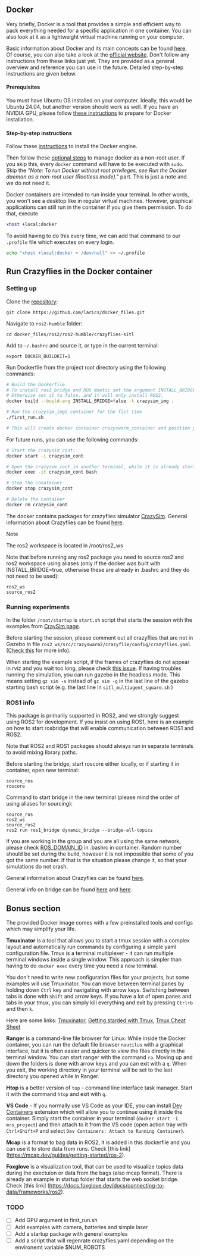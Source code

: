 ## Docker
Very briefly, Docker is a tool that provides a simple and efficient way to pack everything needed for a specific application in one container. You can also look at it as a lightweight virtual machine running on your computer.

Basic information about Docker and its main concepts can be found [here](https://github.com/larics/docker_files/wiki). Of course, you can also take a look at the [official website](https://www.docker.com/). Don't follow any instructions from these links just yet. They are provided as a general overview and reference you can use in the future. Detailed step-by-step instructions are given below.

#### Prerequisites
You must have Ubuntu OS installed on your computer. Ideally, this would be Ubuntu 24.04, but another version should work as well. If you have an NVIDIA GPU, please follow [these instructions](https://github.com/larics/docker_files/wiki/2.-Installation#gpu-support) to prepare for Docker installation.

#### Step-by-step instructions
Follow these [instructions](https://docs.docker.com/engine/install/ubuntu/) to install the Docker engine.

Then follow these [optional steps](https://docs.docker.com/engine/install/linux-postinstall/#manage-docker-as-a-non-root-user) to manage docker as a non-root user. If you skip this, every `docker` command will have to be executed with `sudo`. Skip the _"Note: To run Docker without root privileges, see Run the Docker daemon as a non-root user (Rootless mode)."_ part. This is just a note and we do not need it.

Docker containers are intended to run inside your terminal. In other words, you won't see a desktop like in regular virtual machines. However, graphical applications can still run in the container if you give them permission. To do that, execute
```bash
xhost +local:docker
```
To avoid having to do this every time, we can add that command to our `.profile` file which executes on every login.
```bash
echo "xhost +local:docker > /dev/null" >> ~/.profile
```

## Run Crazyflies in the Docker container

### Setting up

Clone the [repository](https://github.com/larics/docker_files):
```
git clone https://github.com/larics/docker_files.git

```
Navigate to `ros2-humble` folder:
```
cd docker_files/ros2/ros2-humble/crazyflies-sitl

```
Add  to  `~/.bashrc` and source it, or type in the current terminal:
```
export DOCKER_BUILDKIT=1
```
Run Dockerfile from the project root directory using the following commands:
```bash
# Build the Dockerfile.
# To install ros1_bridge and ROS Noetic set the argument INSTALL_BRIDGE to true.
# Otherwise set it to false, and it will only install ROS2.
docker build --build-arg INSTALL_BRIDGE=false -t crazysim_img .

# Run the crazysim_img2 container for the fist time
./first_run.sh

# This will create docker container crazyswarm_container and position you into the container
```

For future runs, you can use the following commands:
```bash
# Start the crazysim_cont:
docker start -i crazysim_cont

# Open the crazysim_cont in another terminal, while it is already started:
docker exec -it crazysim_cont bash

# Stop the conatainer
docker stop crazysim_cont

# Delete the container
docker rm crazysim_cont

```
The docker contains packages for crazyflies simulator [CrazySim](https://github.com/gtfactslab/CrazySim). General information about Crazyflies can be found [here](https://www.bitcraze.io/products/crazyflie-2-1/).

> [!NOTE]
> The ros2 workspace is located in /root/ros2_ws

Note that before running any ros2 package you need to source ros2 and ros2 workspace using aliases (only if the docker was built with INSTALL_BRIDGE=true, otherwise these are already in .bashrc and they do not need to be used):

```
ros2_ws
source_ros2
```

### Running experiments

In the folder `/root/startup` is `start.sh` script that starts the session with the examples from [CraySim page](https://github.com/gtfactslab/CrazySim).

Before starting the session, please comment out all crazyflies that are not in Gazebo in file `ros2_ws/src/crazyswarm2/crazyflie/config/crazyflies.yaml` ([Check this](https://github.com/gtfactslab/CrazySim?tab=readme-ov-file#configuration) for more info).

When starting the example script, if the frames of crazyflies do not appear in rviz and you wait too long, please check [this issue](https://github.com/gtfactslab/CrazySim/issues/1#issuecomment-1933212957). If having troubles running the simulation, you can run gazebo in the headless mode. This means setting `gz sim -s` instead of `gz sim -g` in the last line of the  gazebo starting bash script (e.g. the last line in `sitl_multiagent_square.sh` )

### ROS1 info
This package is primarily supported in ROS2, and we strongly suggest using ROS2 for development. If you insist on using ROS1, here is an example on how to start rosbridge that will enable communication between ROS1 and ROS2.

Note that ROS2 and ROS1 packages should always run in separate terminals to avoid mixing library paths.

Before starting the bridge, start roscore either locally, or if starting it in container, open new terminal:

```
source_ros
roscore
```

Command to start bridge in the new terminal (please mind the order of using aliases for sourcing):

```
source_ros
ros2_ws
source_ros2
ros2 run ros1_bridge dynamic_bridge --bridge-all-topics
```
If you are working in the group and you are all using the same network, please check [ROS_DOMAIN_ID](https://docs.ros.org/en/eloquent/Tutorials/Configuring-ROS2-Environment.html#the-ros-domain-id-variable) in .bashrc in container. Random number should be set during the build, however it is not impossible that some of you got the same number. If that is the situation please change it, so that your simulations do not crash.

General information about Crazyflies can be found [here](https://www.bitcraze.io/products/crazyflie-2-1/).

General info on bridge can be found [here](https://github.com/ros2/ros1_bridge/blob/master/README.md) and [here](https://docs.ros.org/en/humble/How-To-Guides/Using-ros1_bridge-Jammy-upstream.html).

## Bonus section
The provided Docker image comes with a few preinstalled tools and configs which may simplify your life.

**Tmuxinator** is a tool that allows you to start a tmux session with a complex layout and automatically run commands by configuring a simple yaml configuration file. Tmux is a terminal multiplexer - it can run multiple terminal windows inside a single window. This approach is simpler than having to do `docker exec` every time you need a new terminal.

You don't need to write new configuration files for your projects, but some examples will use Tmuxinator. You can move between terminal panes by holding down `Ctrl` key and navigating with arrow keys. Switching between tabs is done with `Shift` and arrow keys. If you have a lot of open panes and tabs in your tmux, you can simply kill everything and exit by pressing `Ctrl+b` and then `k`.

Here are some links: [Tmuxinator](https://github.com/tmuxinator/tmuxinator), [Getting starded with Tmux](https://linuxize.com/post/getting-started-with-tmux/), [Tmux Cheat Sheet](https://tmuxcheatsheet.com/)

**Ranger** is a command-line file browser for Linux. While inside the Docker container, you can run the default file browser `nautilus` with a graphical interface, but it is often easier and quicker to view the files directly in the terminal window. You can start ranger with the command `ra`. Moving up and down the folders is done with arrow keys and you can exit with a `q`. When you exit, the working directory in your terminal will be set to the last directory you opened while in Ranger.

**Htop** is a better version of `top` - command line interface task manager. Start it with the command `htop` and exit with `q`.

**VS Code** - If you normally use VS Code as your IDE, you can install [Dev Containers](https://code.visualstudio.com/docs/remote/containers#_sharing-git-credentials-with-your-container) extension which will allow you to continue using it inside the container. Simply start the container in your terminal (`docker start -i mrs_project`) and then attach to it from the VS code (open action tray with `Ctrl+Shift+P` and select `Dev Containers: Attach to Running Container`).

**Mcap** is a format to bag data in ROS2, it is added in this dockerfile and you can use it to store data from runs. Check [this link] (https://mcap.dev/guides/getting-started/ros-2).

**Foxglove** is a visualization tool, that can be used to visualize topics data during the exectuion or data from the bags (also mcap format). There is already an example in startup folder that starts the web socket bridge. Check [this link] (https://docs.foxglove.dev/docs/connecting-to-data/frameworks/ros2).



### TODO

- [ ] Add GPU argument in first_run.sh 
- [ ] Add examples with camera, batteries and simple laser
- [ ] Add a startup package with general examples
- [ ] Add a script that will regenrate crazyflies.yaml depending on the environemt variable $NUM_ROBOTS
